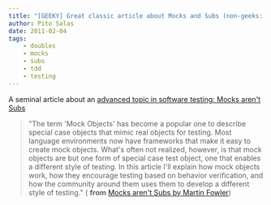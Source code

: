 ```yaml
---
title: "[GEEKY] Great classic article about Mocks and Subs (non-geeks: don’t ask!)"
author: Pito Salas
date: 2011-02-04
tags:
    - doubles
    - mocks
    - subs
    - tdd
    - testing
---
```




A seminal article about an [advanced topic in software testing: Mocks aren't
Subs](<http://martinfowler.com/articles/mocksArentStubs.html>)

> "The term 'Mock Objects' has become a popular one to describe special case
> objects that mimic real objects for testing. Most language environments now
> have frameworks that make it easy to create mock objects. What's often not
> realized, however, is that mock objects are but one form of special case
> test object, one that enables a different style of testing. In this article
> I'll explain how mock objects work, how they encourage testing based on
> behavior verification, and how the community around them uses them to
> develop a different style of testing." ( **from** [Mocks aren't Subs by
> Martin Fowler](<http://martinfowler.com/articles/mocksArentStubs.html>))


